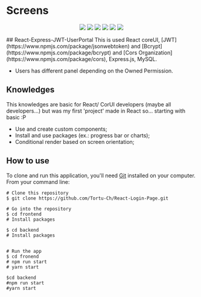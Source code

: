 # Screens
<p align="center">
<img src="https://github.com/Tortu-Ch/React-Login-Page/blob/main/.idea/login.png"/>
  <img src="https://github.com/Tortu-Ch/React-Login-Page/blob/main/.idea/dashboard.png"/>
  <img src="https://github.com/Tortu-Ch/React-Login-Page/blob/main/.idea/professional.png"/>
  <img src="https://github.com/Tortu-Ch/React-Login-Page/blob/main/.idea/user.png"/>
  <img src="https://github.com/Tortu-Ch/React-Login-Page/blob/main/.idea/add_new_group.png"/>
  <img src="https://github.com/Tortu-Ch/React-Login-Page/blob/main/.idea/role_select.png"/>
</p>
## React-Express-JWT-UserPortal
This is used React coreUI, [JWT](https://www.npmjs.com/package/jsonwebtoken) and [Bcrypt](https://www.npmjs.com/package/bcrypt) and [Cors Organization](https://www.npmjs.com/package/cors), Express.js, MySQL.

- Users has different panel depending on the Owned Permission.

## Knowledges
This knowledges are basic for React/ CorUI developers (maybe all developers...) but was my first 'project' made in React so... starting with basic :P

- Use and create custom components;
- Install and use packages (ex.: progress bar or charts);
- Conditional render based on screen orientation;

## How to use
To clone and run this application, you'll need [Git](https://git-scm.com/downloads) installed on your computer. From your command line:

```$bash
# Clone this repository
$ git clone https://github.com/Tortu-Ch/React-Login-Page.git

# Go into the repository
$ cd frontend
# Install packages

$ cd backend
# Install packages


# Run the app
$ cd fronend
# npm run start
# yarn start

$cd backend
#npm run start
#yarn start
```
